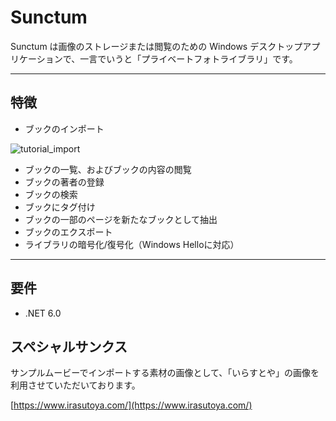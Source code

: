 # Sunctum #

Sunctum は画像のストレージまたは閲覧のための Windows デスクトップアプリケーションで、一言でいうと「プライベートフォトライブラリ」です。

---
## 特徴 ##

* ブックのインポート

![tutorial_import](https://github.com/dhq-boiler/Sunctum/blob/403446fd12e103c9573aefd6d0163a5846769682/WebComponents/tutorial_import.gif)

* ブックの一覧、およびブックの内容の閲覧
* ブックの著者の登録
* ブックの検索
* ブックにタグ付け
* ブックの一部のページを新たなブックとして抽出
* ブックのエクスポート
* ライブラリの暗号化/復号化（Windows Helloに対応）

---
## 要件 ##

* .NET 6.0

## スペシャルサンクス ##

サンプルムービーでインポートする素材の画像として、「いらすとや」の画像を利用させていただいております。

[https://www.irasutoya.com/](https://www.irasutoya.com/)
